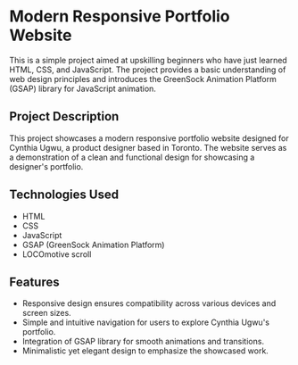 # Modern Responsive Portfolio Website

This is a simple project aimed at upskilling beginners who have just learned HTML, CSS, and JavaScript. The project provides a basic understanding of web design principles and introduces the GreenSock Animation Platform (GSAP) library for JavaScript animation.

## Project Description

This project showcases a modern responsive portfolio website designed for Cynthia Ugwu, a product designer based in Toronto. The website serves as a demonstration of a clean and functional design for showcasing a designer's portfolio.

## Technologies Used

- HTML
- CSS
- JavaScript
- GSAP (GreenSock Animation Platform)
- LOCOmotive scroll

## Features

- Responsive design ensures compatibility across various devices and screen sizes.
- Simple and intuitive navigation for users to explore Cynthia Ugwu's portfolio.
- Integration of GSAP library for smooth animations and transitions.
- Minimalistic yet elegant design to emphasize the showcased work.

